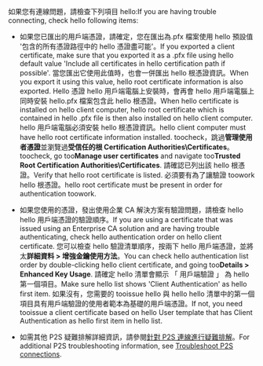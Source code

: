 <span data-ttu-id="460a6-101">如果您有連線問題，請檢查下列項目 hello:</span><span class="sxs-lookup"><span data-stu-id="460a6-101">If you are having trouble connecting, check hello following items:</span></span>

- <span data-ttu-id="460a6-102">如果您已匯出的用戶端憑證，請確定，您在匯出為.pfx 檔案使用 hello 預設值 '包含的所有憑證路徑中的 hello 憑證盡可能'。</span><span class="sxs-lookup"><span data-stu-id="460a6-102">If you exported a client certificate, make sure that you exported it as a .pfx file using hello default value 'Include all certificates in hello certification path if possible'.</span></span> <span data-ttu-id="460a6-103">當您匯出它使用此值時，也會一併匯出 hello 根憑證資訊。</span><span class="sxs-lookup"><span data-stu-id="460a6-103">When you export it using this value, hello root certificate information is also exported.</span></span> <span data-ttu-id="460a6-104">Hello 憑證 hello 用戶端電腦上安裝時，會再會 hello 用戶端電腦上同時安裝 hello.pfx 檔案包含此 hello 根憑證。</span><span class="sxs-lookup"><span data-stu-id="460a6-104">When hello certificate is installed on hello client computer, hello root certificate which is contained in hello .pfx file is then also installed on hello client computer.</span></span> <span data-ttu-id="460a6-105">hello 用戶端電腦必須安裝 hello 根憑證資訊。</span><span class="sxs-lookup"><span data-stu-id="460a6-105">hello client computer must have hello root certificate information installed.</span></span> <span data-ttu-id="460a6-106">toocheck，跳過**管理使用者憑證**並瀏覽過**受信任的根 Certification Authorities\Certificates**。</span><span class="sxs-lookup"><span data-stu-id="460a6-106">toocheck, go too**Manage user certificates** and navigate too**Trusted Root Certification Authorities\Certificates**.</span></span> <span data-ttu-id="460a6-107">請確認已列出該 hello 根憑證。</span><span class="sxs-lookup"><span data-stu-id="460a6-107">Verify that hello root certificate is listed.</span></span> <span data-ttu-id="460a6-108">必須要有為了讓驗證 toowork hello 根憑證。</span><span class="sxs-lookup"><span data-stu-id="460a6-108">hello root certificate must be present in order for authentication toowork.</span></span>

- <span data-ttu-id="460a6-109">如果您使用的憑證，發出使用企業 CA 解決方案有驗證問題，請檢查 hello hello 用戶端憑證的驗證順序。</span><span class="sxs-lookup"><span data-stu-id="460a6-109">If you are using a certificate that was issued using an Enterprise CA solution and are having trouble authenticating, check hello authentication order on hello client certificate.</span></span> <span data-ttu-id="460a6-110">您可以檢查 hello 驗證清單順序，按兩下 hello 用戶端憑證，並將太**詳細資料 > 增強金鑰使用方法**。</span><span class="sxs-lookup"><span data-stu-id="460a6-110">You can check hello authentication list order by double-clicking hello client certificate, and going too**Details > Enhanced Key Usage**.</span></span> <span data-ttu-id="460a6-111">請確定 hello 清單會顯示 「 用戶端驗證 」 為 hello 第一個項目。</span><span class="sxs-lookup"><span data-stu-id="460a6-111">Make sure hello list shows 'Client Authentication' as hello first item.</span></span> <span data-ttu-id="460a6-112">如果沒有，您需要的 tooissue hello 與 hello hello 清單中的第一個項目具有用戶端驗證的使用者範本為基礎的用戶端憑證。</span><span class="sxs-lookup"><span data-stu-id="460a6-112">If not, you need tooissue a client certificate based on hello User template that has Client Authentication as hello first item in hello list.</span></span>

- <span data-ttu-id="460a6-113">如需其他 P2S 疑難排解詳細資訊，請參閱[針對 P2S 連線進行疑難排解](../articles/vpn-gateway/vpn-gateway-troubleshoot-vpn-point-to-site-connection-problems.md)。</span><span class="sxs-lookup"><span data-stu-id="460a6-113">For additional P2S troubleshooting information, see [Troubleshoot P2S connections](../articles/vpn-gateway/vpn-gateway-troubleshoot-vpn-point-to-site-connection-problems.md).</span></span>